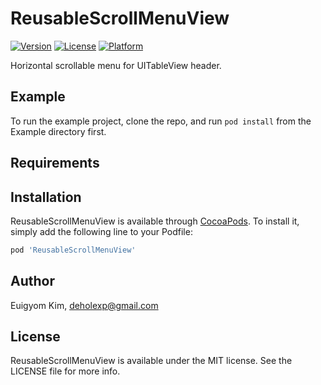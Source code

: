 # ReusableScrollMenuView

[![Version](https://img.shields.io/cocoapods/v/ReusableScrollMenuView.svg?style=flat)](https://cocoapods.org/pods/ReusableScrollMenuView)
[![License](https://img.shields.io/cocoapods/l/ReusableScrollMenuView.svg?style=flat)](https://cocoapods.org/pods/ReusableScrollMenuView)
[![Platform](https://img.shields.io/cocoapods/p/ReusableScrollMenuView.svg?style=flat)](https://cocoapods.org/pods/ReusableScrollMenuView)

Horizontal scrollable menu for UITableView header.

## Example

To run the example project, clone the repo, and run `pod install` from the Example directory first.

## Requirements

## Installation

ReusableScrollMenuView is available through [CocoaPods](https://cocoapods.org). To install
it, simply add the following line to your Podfile:

```ruby
pod 'ReusableScrollMenuView'
```

## Author

Euigyom Kim, deholexp@gmail.com

## License

ReusableScrollMenuView is available under the MIT license. See the LICENSE file for more info.
